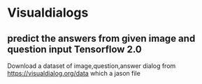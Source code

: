 # Visualdialogs 

predict the answers from given image and question input 
Tensorflow 2.0
------------------------------------------------------
Download a dataset of image,question,answer dialog from https://visualdialog.org/data which a jason file


